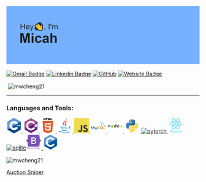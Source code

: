 ![header image](/header.png)

[![Gmail Badge](https://img.shields.io/badge/-mwcheng-c14438?style=flat-square&logo=Gmail&logoColor=white&link=mailto:mwcheng@umich.edu)](mailto:mwcheng@umich.edu)
[![Linkedin Badge](https://img.shields.io/badge/-mwche-blue?style=flat-square&logo=Linkedin&logoColor=white&link=https://www.linkedin.com/in/mwche/)](https://www.linkedin.com/in/mwche/)
[![GitHub](https://img.shields.io/badge/-GitHub-181717?style=flat-square&logo=github&logoColor=white&link=https://github.com/mwcheng21)](https://github.com/mwcheng21)
[![Website Badge](https://img.shields.io/badge/-github.io-47CCCC?style=flat&logo=Google-Chrome&logoColor=white&link=https://mwcheng21.github.io/)](https://mwcheng21.github.io/)

<p>&nbsp;<img align="center" src="https://github-readme-stats.vercel.app/api?username=mwcheng21&show_icons=true&locale=en" alt="mwcheng21" /></p>
<hr>

<h3 align="left">Languages and Tools:</h3>
<p align="left"> <a href="https://getbootstrap.com" target="_blank" rel="noreferrer"> <img src="https://raw.githubusercontent.com/devicons/devicon/master/icons/cplusplus/cplusplus-original.svg" alt="cplusplus" width="40" height="40"/> </a> <a href="https://www.w3schools.com/cs/" target="_blank" rel="noreferrer"> <img src="https://raw.githubusercontent.com/devicons/devicon/master/icons/csharp/csharp-original.svg" alt="csharp" width="40" height="40"/> </a> <a href="https://www.w3.org/html/" target="_blank" rel="noreferrer"> <img src="https://raw.githubusercontent.com/devicons/devicon/master/icons/html5/html5-original-wordmark.svg" alt="html5" width="40" height="40"/> </a> <a href="https://www.java.com" target="_blank" rel="noreferrer"> <img src="https://raw.githubusercontent.com/devicons/devicon/master/icons/java/java-original.svg" alt="java" width="40" height="40"/> </a> <a href="https://developer.mozilla.org/en-US/docs/Web/JavaScript" target="_blank" rel="noreferrer"> <img src="https://raw.githubusercontent.com/devicons/devicon/master/icons/javascript/javascript-original.svg" alt="javascript" width="40" height="40"/> </a> <a href="https://www.mysql.com/" target="_blank" rel="noreferrer"> <img src="https://raw.githubusercontent.com/devicons/devicon/master/icons/mysql/mysql-original-wordmark.svg" alt="mysql" width="40" height="40"/> </a> <a href="https://nodejs.org" target="_blank" rel="noreferrer"> <img src="https://raw.githubusercontent.com/devicons/devicon/master/icons/nodejs/nodejs-original-wordmark.svg" alt="nodejs" width="40" height="40"/> </a> <a href="https://www.python.org" target="_blank" rel="noreferrer"> <img src="https://raw.githubusercontent.com/devicons/devicon/master/icons/python/python-original.svg" alt="python" width="40" height="40"/> </a> <a href="https://pytorch.org/" target="_blank" rel="noreferrer"> <img src="https://www.vectorlogo.zone/logos/pytorch/pytorch-icon.svg" alt="pytorch" width="40" height="40"/> </a> <a href="https://reactjs.org/" target="_blank" rel="noreferrer"> <img src="https://raw.githubusercontent.com/devicons/devicon/master/icons/react/react-original-wordmark.svg" alt="react" width="40" height="40"/> </a> <a href="https://www.sqlite.org/" target="_blank" rel="noreferrer"> <img src="https://www.vectorlogo.zone/logos/sqlite/sqlite-icon.svg" alt="sqlite" width="40" height="40"/><img src="https://raw.githubusercontent.com/devicons/devicon/master/icons/bootstrap/bootstrap-plain-wordmark.svg" alt="bootstrap" width="40" height="40"/> </a> <a href="https://www.cprogramming.com/" target="_blank" rel="noreferrer"> <img src="https://raw.githubusercontent.com/devicons/devicon/master/icons/c/c-original.svg" alt="c" width="40" height="40"/> </a> <a href="https://www.w3schools.com/cpp/" target="_blank" rel="noreferrer">  </a> </p>

<p><img align="center" src="https://github-readme-stats.vercel.app/api/top-langs?username=mwcheng21&show_icons=true&locale=en&layout=compact" alt="mwcheng21" /></p>
<!--p><img align="center" src="https://github-readme-streak-stats.herokuapp.com/?user=mwcheng21&" alt="mwcheng21" /></p-->
<a href="https://www.gixen.com/index.php" name="51fc47abfb8919a46d234fd32fbda138" target="_blank" >
Auction Sniper
</a>
